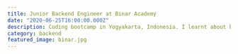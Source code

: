 ```yaml
---
title: Junior Backend Engineer at Binar Academy
date: "2020-06-25T16:00:00.000Z"
description: Coding bootcamp in Yogyakarta, Indonesia. I learnt about how to build a backend services using golang, using git, gitlab, deploy to heroku, and provide REST API for web frontend and android.
category: backend
featured_image: binar.jpg
---
```

